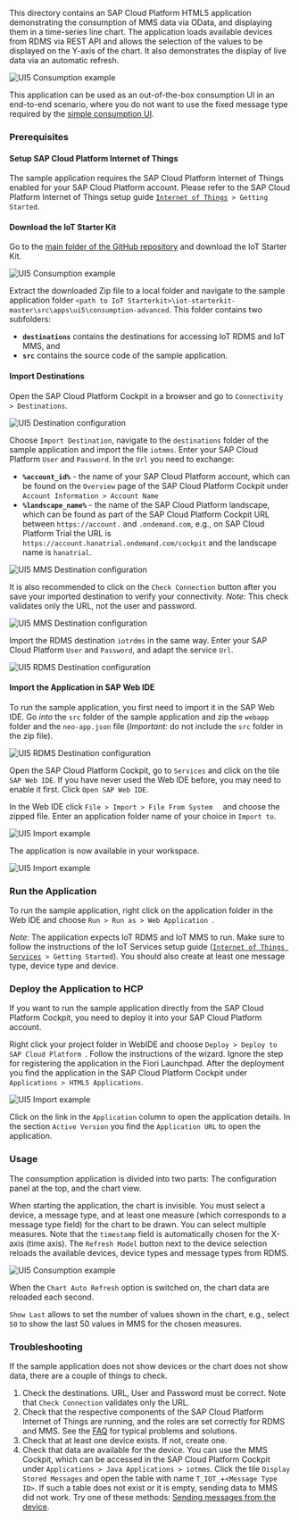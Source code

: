 This directory contains an SAP Cloud Platform HTML5 application demonstrating the consumption of MMS data via OData, and displaying them in a time-series line chart.
The application loads available devices from RDMS via REST API and allows the selection of the values to be displayed on the Y-axis of the chart.
It also demonstrates the display of live data via an automatic refresh.

![UI5 Consumption example](../../../../images/mms_consume_ui5_v2_01.png)

This application can be used as an out-of-the-box consumption UI in an end-to-end scenario, where you do not want to use the fixed message type required by the [simple consumption UI](../consumption).

### Prerequisites
#### Setup SAP Cloud Platform Internet of Things
The sample application requires the SAP Cloud Platform Internet of Things enabled for your SAP Cloud Platform account.
Please refer to the SAP Cloud Platform Internet of Things setup guide [`Internet of Things`](https://help.hana.ondemand.com/iot)` > Getting Started`.

#### Download the IoT Starter Kit
Go to the [main folder of the GitHub repository](https://github.com/SAP/iot-starterkit) and download the IoT Starter Kit.

![UI5 Consumption example](../../../../images/mms_consume_ui5_01a.png)

Extract the downloaded Zip file to a local folder and navigate to the sample application folder ```<path to IoT Starterkit>\iot-starterkit-master\src\apps\ui5\consumption-advanced```.
This folder contains two subfolders:
- **```destinations```** contains the destinations for accessing IoT RDMS and IoT MMS, and
- **```src```** contains the source code of the sample application.

#### Import Destinations
Open the SAP Cloud Platform Cockpit in a browser and go to ``` Connectivity > Destinations ```.

![UI5 Destination configuration](../../../../images/mms_consume_ui5_03.png)

Choose ``` Import Destination ```, navigate to the ``` destinations ``` folder of the sample application and import the file ```iotmms```.
Enter your SAP Cloud Platform ``` User ``` and ``` Password ```. In the ``` Url ``` you need to exchange:
- **```%account_id%```** - the name of your SAP Cloud Platform account, which can be found on the ```Overview``` page of the SAP Cloud Platform Cockpit under ```Account Information > Account Name```
- **```%landscape_name%```** - the name of the SAP Cloud Platform landscape, which can be found as part of the SAP Cloud Platform Cockpit URL between ```https://account.``` and ```.ondemand.com```,
e.g., on SAP Cloud Platform Trial the URL is ```https://account.hanatrial.ondemand.com/cockpit``` and the landscape name is ``` hanatrial ```.

![UI5 MMS Destination configuration](../../../../images/mms_consume_ui5_04.png)

It is also recommended to click on the ```Check Connection``` button after you save your imported destination to verify your connectivity.
*Note:* This check validates only the URL, not the user and password.

![UI5 MMS Destination configuration](../../../../images/mms_consume_ui5_04a.png)

Import the RDMS destination ```iotrdms``` in the same way. Enter your SAP Cloud Platform ``` User ``` and ``` Password ```, and adapt the service ``` Url ```.

![UI5 RDMS Destination configuration](../../../../images/mms_consume_ui5_05.png)

#### Import the Application in SAP Web IDE
To run the sample application, you first need to import it in the SAP Web IDE.
Go *into* the ``` src ``` folder of the sample application and zip the ```webapp``` folder and the ```neo-app.json``` file (*Important:* do not include the ```src``` folder in the zip file).

![UI5 RDMS Destination configuration](../../../../images/mms_consume_ui5_05a.png)

Open the SAP Cloud Platform Cockpit, go to ```Services``` and click on the tile ```SAP Web IDE```. If you have never used the Web IDE before, you may need to enable it first.
Click ```Open SAP Web IDE```.

In the Web IDE click ```File > Import > File From System  ``` and choose the zipped file. Enter an application folder name of your choice in ```Import to```.

![UI5 Import example](../../../../images/mms_consume_ui5_02.png)

The application is now available in your workspace.

![UI5 Import example](../../../../images/mms_consume_ui5_06.png)

### Run the Application

To run the sample application, right click on the application folder in the Web IDE and choose ```Run > Run as > Web Application ```.

*Note*: The application expects IoT RDMS and IoT MMS to run. Make sure to follow the instructions of the IoT Services setup guide ([`Internet of Things Services`](https://help.hana.ondemand.com/iot)` > Getting Started`).
You should also create at least one message type, device type and device. 

### Deploy the Application to HCP

If you want to run the sample application directly from the SAP Cloud Platform Cockpit, you need to deploy it into your SAP Cloud Platform account.

Right click your project folder in WebIDE and choose ```Deploy > Deploy to SAP Cloud Platform ```. Follow the instructions of the wizard. Ignore the step for registering the application in the Fiori Launchpad.
After the deployment you find the application in the SAP Cloud Platform Cockpit under ```Applications > HTML5 Applications```.

![UI5 Import example](../../../../images/mms_consume_ui5_07.png)

Click on the link in the ```Application``` column to open the application details. In the section ```Active Version``` you find the ```Application URL``` to open the application.

### Usage

The consumption application is divided into two parts: The configuration panel at the top, and the chart view.

When starting the application, the chart is invisible. You must select a device, a message type, and at least one measure (which corresponds to a message type field) for the chart to be drawn. You can select multiple measures. Note that the ```timestamp``` field is automatically chosen for the X-axis (time axis). 
The ```Refresh Model``` button next to the device selection reloads the available devices, device types and message types from RDMS.

![UI5 Consumption example](../../../../images/mms_consume_ui5_v2_02.png)

When the ```Chart Auto Refresh``` option is switched on, the chart data are reloaded each second.

```Show Last``` allows to set the number of values shown in the chart, e.g., select ```50``` to show the last 50 values in MMS for the chosen measures.

### Troubleshooting
If the sample application does not show devices or the chart does not show data, there are a couple of things to check.

1. Check the destinations. URL, User and Password must be correct. Note that ```Check Connection``` validates only the URL.
2. Check that the respective components of the SAP Cloud Platform Internet of Things are running, and the roles are set correctly for RDMS and MMS.
See the [FAQ](https://help.hana.ondemand.com/iot/frameset.htm?a012a3788b6e498a8971dd27c97ce6bf.html) for typical problems and solutions.
3. Check that at least one device exists. If not, create one.
4. Check that data are available for the device. You can use the MMS Cockpit, which can be accessed in the SAP Cloud Platform Cockpit under ```Applications > Java Applications > iotmms```.
Click the tile ```Display Stored Messages``` and open the table with name ```T_IOT_```+```<Message Type ID>```.
If such a table does not exist or it is empty, sending data to MMS did not work.
Try one of these methods: [Sending messages from the device](../../../../README.md#sending-messages-from-the-device).